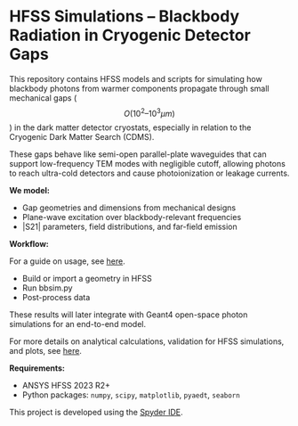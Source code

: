 # HFSS Simulations – Blackbody Radiation in Cryogenic Detector Gaps
This repository contains HFSS models and scripts for simulating how blackbody photons from warmer components propagate through small mechanical gaps ($$O(10^2–10^3 μm)$$) in the dark matter detector cryostats, especially in relation to the Cryogenic Dark Matter Search (CDMS).

These gaps behave like semi-open parallel-plate waveguides that can support low-frequency TEM modes with negligible cutoff, allowing photons to reach ultra-cold detectors and cause photoionization or leakage currents.

**We model:**
- Gap geometries and dimensions from mechanical designs
- Plane-wave excitation over blackbody-relevant frequencies
- |S21| parameters, field distributions, and far-field emission

**Workflow:**

For a guide on usage, see [here](https://github.com/ModerJason/Blackbody-Simulations/blob/main/Blackbody%20Simulations%20Usage%20Guide.pdf).
- Build or import a geometry in HFSS
- Run bbsim.py
- Post-process data

These results will later integrate with Geant4 open-space photon simulations for an end-to-end model.

For more details on analytical calculations, validation for HFSS simulations, and plots, see [here](https://github.com/ModerJason/Blackbody-Simulations/blob/main/Blackbody_Simulations_Report.pdf).

**Requirements:**  
- ANSYS HFSS 2023 R2+  
- Python packages: `numpy`, `scipy`, `matplotlib`, `pyaedt`, `seaborn`

This project is developed using the [Spyder IDE](https://www.spyder-ide.org/).


